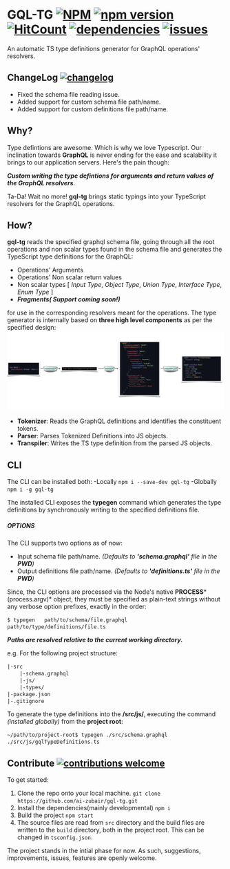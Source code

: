 # GQL-TG [![NPM](https://nodei.co/npm/gql-tg.png?mini=true)](https://nodei.co/npm/gql-tg/)  [![npm version](https://badge.fury.io/js/gql-tg.svg)](https://badge.fury.io/js/gql-tg) [![HitCount](http://hits.dwyl.com/ai-zubair/gql-tg.svg)](http://hits.dwyl.com/ai-zubair/gql-tg) [![dependencies](https://david-dm.org/ai-zubair/gql-tg.svg)](https://david-dm.org/ai-zubair/gql-tg.svg) [![issues](https://img.shields.io/github/issues/ai-zubair/gql-tg)](https://img.shields.io/github/issues/ai-zubair/gql-tg)
An automatic TS type definitions generator for GraphQL operations' resolvers.

## ChangeLog [![changelog](https://img.shields.io/badge/Version-1.1.0-brightgreen)](https://img.shields.io/badge/Version-1.1.0-brightgreen)
- Fixed the schema file reading issue.
- Added support for custom schema file path/name.
- Added support for custom definitions file path/name.

## Why?
Type defintions are awesome. Which is why we love Typescript. Our inclination towards **GraphQL** is never ending for the ease and scalability it brings to our application servers. Here's the pain though:  

***Custom writing the type defintions for arguments and return values of the GraphQL resolvers***.

Ta-Da! Wait no more! **gql-tg** brings static typings into your TypeScript resolvers for the GraphQL operations.

## How?
**gql-tg** reads the specified graphql schema file, going through all the root operations and non scalar types found in the schema file and generates the TypeScript type definitions for the GraphQL:
- Operations' Arguments
- Operations' Non scalar return values
- Non scalar types [ *Input Type*, *Object Type*, *Union Type*, *Interface Type*, *Enum Type* ]
- ***Fragments( Support coming soon!)***

for use in the corresponding resolvers meant for the operations. 
The type generator is internally based on **three high level components** as per the specified design:
 [![design](https://raw.githubusercontent.com/ai-zubair/gql-tg/master/process.png)](https://raw.githubusercontent.com/ai-zubair/gql-tg/master/process.png)
- **Tokenizer**: Reads the GraphQL definitions and identifies the constituent tokens.
- **Parser**: Parses Tokenized Definitions into JS objects.
- **Transpiler**: Writes the TS type definition from the parsed JS objects.

## CLI
The CLI can be installed both:
-Locally   `npm i --save-dev gql-tg`
-Globally  `npm i -g gql-tg` 

The installed CLI exposes the **typegen** command which generates the type definitions by synchronously writing to the specified definitions file. 

##### OPTIONS
The CLI supports two options as of now:
- Input schema file path/name. *(Defaults to **'schema.graphql'** file in the **PWD**)*
- Output definitions file path/name. *(Defaults to **'definitions.ts'** file in the **PWD**)*

Since, the CLI options are processed via the Node's native **PROCESS***(process.argv)* object, they must be specified as plain-text strings without any verbose option prefixes, exactly in the order:
```
$ typegen   path/to/schema/file.graphql   path/to/type/definitions/file.ts
```
***Paths are resolved relative to the current working directory.***

e.g. For the following project structure: 
```
|-src
    |-schema.graphql
    |-js/
    |-types/
|-package.json
|-.gitignore
```
To generate the type definitions into the **/src/js/**, executing the command *(installed globally)* from the **project root**:
```
~/path/to/project-root$ typegen ./src/schema.graphql ./src/js/gqlTypeDefinitions.ts
```

## Contribute [![contributions welcome](https://img.shields.io/badge/contributions-welcome-brightgreen.svg?style=flat)](https://github.com/dwyl/esta/issues)

To get started:
1. Clone the repo onto your local machine. `git clone https://github.com/ai-zubair/gql-tg.git`
2. Install the dependencies(mainly developmental) `npm i` 
3. Build the project `npm start`
4. The source files are read from `src` directory and the build files are written to the `build` directory, both in the project root. This can be changed in `tsconfig.json`.

The project stands in the intial phase for now. As such, suggestions, improvements, issues, features are openly welcome.